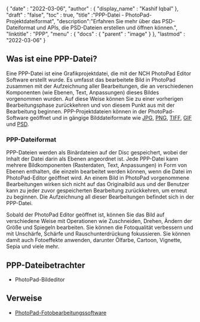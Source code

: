 {
  "date" : "2022-03-06",
  "author" : {
    "display_name" : "Kashif Iqbal"
},
  "draft" : "false",
  "toc" : true,
  "title" :"PPP-Datei - PhotoPad-Projektdateiformat",
  "description":"Erfahren Sie mehr über das PSD-Dateiformat und APIs, die PSD-Dateien erstellen und öffnen können.",
  "linktitle" : "PPP",
  "menu" : {
    "docs" : {
      "parent" : "image"
}
},
  "lastmod" : "2022-03-06"
}

## Was ist eine PPP-Datei?

Eine PPP-Datei ist eine Grafikprojektdatei, die mit der NCH PhotoPad Editor Software erstellt wurde. Es umfasst das bearbeitete Bild in PhotoPad zusammen mit der Aufzeichnung aller Bearbeitungen, die an verschiedenen Komponenten (wie Ebenen, Text, Anpassungen) dieses Bildes vorgenommen wurden. Auf diese Weise können Sie zu einer vorherigen Bearbeitungsphase zurückkehren und von diesem Punkt aus mit der Bearbeitung beginnen. PPP-Projektdateien können in der PhotoPad-Software geöffnet und in gängige Bilddateiformate wie [JPG](/de/image/jpeg/), [PNG](/de/image/png/), [TIFF](/de/image/tiff/), [GIF](/de/image/gif/) und [PSD](/de/image/psd/).

### PPP-Dateiformat

PPP-Dateien werden als Binärdateien auf der Disc gespeichert, wobei der Inhalt der Datei darin als Ebenen angeordnet ist. Jede PPP-Datei kann mehrere Bildkomponenten (Rasterdaten, Text, Anpassungen) in Form von Ebenen enthalten, die einzeln bearbeitet werden können, wenn die Datei im PhotoPad-Editor geöffnet wird. An einem Bild in PhotoPad vorgenommene Bearbeitungen wirken sich nicht auf das Originalbild aus und der Benutzer kann zu jeder zuvor gespeicherten Bearbeitung zurückkehren, um erneut zu beginnen. Die Aufzeichnung all dieser Bearbeitungen befindet sich in der PPP-Datei.

Sobald der PhotoPad Editor geöffnet ist, können Sie das Bild auf verschiedene Weise mit Operationen wie Zuschneiden, Drehen, Ändern der Größe und Spiegeln bearbeiten. Sie können die Fotoqualität verbessern und mit Unschärfe, Schärfe und Rauschunterdrückung fokussieren. Sie können damit auch Fotoeffekte anwenden, darunter Ölfarbe, Cartoon, Vignette, Sepia und viele mehr.

## PPP-Dateibetrachter

* PhotoPad-Bildeditor

## Verweise ##

* [PhotoPad-Fotobearbeitungssoftware](https://www.nchsoftware.com/photoeditor/index.html)

